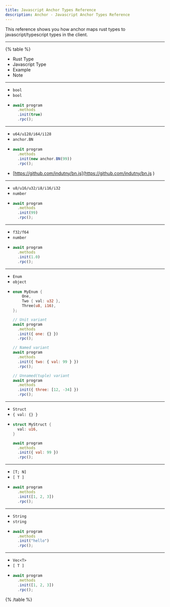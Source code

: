 ```yaml
---
title: Javascript Anchor Types Reference
description: Anchor - Javascript Anchor Types Reference
---
```


This reference shows you how anchor maps rust types to javascript/typescript types in the client.

---

{% table %}
* Rust Type
* Javascript Type
* Example
* Note
---
* `bool`
* `bool`
* ```javascript
  await program
    .methods
    .init(true)
    .rpc();
  ```
---
* `u64/u128/i64/i128`
* `anchor.BN`
* ```javascript
  await program
    .methods
    .init(new anchor.BN(99))
    .rpc();
    ```
* [https://github.com/indutny/bn.js](https://github.com/indutny/bn.js )
---
* `u8/u16/u32/i8/i16/i32`
* `number`
* ```javascript
  await program
    .methods
    .init(99)
    .rpc();
    ```
---
* `f32/f64`
* `number`
* ```javascript
  await program
    .methods
    .init(1.0)
    .rpc();
    ```
---
* `Enum`
* `object`
* ```rust
  enum MyEnum {
      One,
      Two { val: u32 },
      Three(u8, i16),
  };
  ```
  ```javascript
  // Unit variant
  await program
    .methods
    .init({ one: {} })
    .rpc();

  // Named variant
  await program
    .methods
    .init({ two: { val: 99 } })
    .rpc();

  // Unnamed(tuple) variant
  await program
    .methods
    .init({ three: [12, -34] })
    .rpc();
  ```
---
* `Struct`
* `{ val: {} }`
* ```rust
  struct MyStruct {
    val: u16,
  }
  ```
  ```javascript
  await program
    .methods
    .init({ val: 99 })
    .rpc();
  ```
---
* `[T; N]`
* `[ T ]`
* ```javascript
  await program
    .methods
    .init([1, 2, 3])
    .rpc();
  ```
---
* `String`
* `string`
* ```javascript
  await program
    .methods
    .init("hello")
    .rpc();
  ```
---
* `Vec<T>`
* `[ T ]`
* ```javascript
  await program
    .methods
    .init([1, 2, 3])
    .rpc();
  ```
{% /table %}
